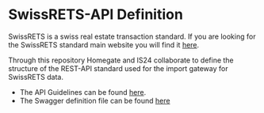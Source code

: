 # SwissRETS-API Definition

SwissRETS is a swiss real estate transaction standard. If you are looking for the SwissRETS standard main website you will find it [here](https://swissrets.ch).

Through this repository Homegate and IS24 collaborate to define the structure of the REST-API standard used for the import gateway for SwissRETS data.

* The API Guidelines can be found [here](/docs/API-GUIDELINES.md).
* The Swagger definition file can be found [here](/docs/swagger.json)
